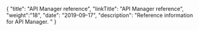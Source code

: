 {
    "title": "API Manager reference",
    "linkTitle": "API Manager reference",
    "weight":"18",
    "date": "2019-09-17",
    "description": "Reference information for API Manager. "
}
